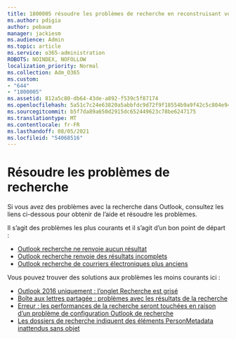 ```yaml
---
title: 1800005 résoudre les problèmes de recherche en reconstruisant votre catalogue de recherche instantanée
ms.author: pdigia
author: pebaum
manager: jackiesm
ms.audience: Admin
ms.topic: article
ms.service: o365-administration
ROBOTS: NOINDEX, NOFOLLOW
localization_priority: Normal
ms.collection: Adm_O365
ms.custom:
- "644"
- "1800005"
ms.assetid: 812a5c80-db64-43de-a892-f539c5f87174
ms.openlocfilehash: 5a51c7c24e63820a5abbfdc9d72f9f18554b9a9f42c5c804e944137df928efa9
ms.sourcegitcommit: b5f7da89a650d2915dc652449623c78be6247175
ms.translationtype: MT
ms.contentlocale: fr-FR
ms.lasthandoff: 08/05/2021
ms.locfileid: "54068516"
---
```

# <a name="troubleshoot-search-issues"></a>Résoudre les problèmes de recherche

Si vous avez des problèmes avec la recherche dans Outlook, consultez les liens ci-dessous pour obtenir de l’aide et résoudre les problèmes.

Il s’agit des problèmes les plus courants et il s’agit d’un bon point de départ :

- [Outlook recherche ne renvoie aucun résultat](https://support.office.com/article/2556b11f-f4d8-46be-b0a7-de33a3f4f066#bkmk_noresults)
- [Outlook recherche renvoie des résultats incomplets](https://support.office.com/article/2556b11f-f4d8-46be-b0a7-de33a3f4f066#bkmk_incompleteresults)
- [Outlook recherche de courriers électroniques plus anciens](https://support.office.com/article/2556b11f-f4d8-46be-b0a7-de33a3f4f066#bkmk_olderemails)

Vous pouvez trouver des solutions aux problèmes les moins courants ici :

- [Outlook 2016 uniquement : l’onglet Recherche est grisé](https://support.office.com/article/2556b11f-f4d8-46be-b0a7-de33a3f4f066#bkmk_greytab)
- [Boîte aux lettres partagée : problèmes avec les résultats de la recherche](https://support.office.com/article/2556b11f-f4d8-46be-b0a7-de33a3f4f066#bkmk_sharedmailbox)
- [Erreur : les performances de la recherche seront touchées en raison d’un problème de configuration Outlook de recherche](https://support.office.com/article/51c9d2c7-a3db-4358-afdf-50d3a9e57039)
- [Les dossiers de recherche indiquent des éléments PersonMetadata inattendus sans objet](https://support.microsoft.com/help/4035436/outlook-search-folders-show-items-with-blank-subject)